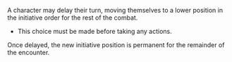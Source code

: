 A character may delay their turn, moving themselves to a lower position in the initiative order for the rest of the combat.

- This choice must be made before taking any actions.
    

Once delayed, the new initiative position is permanent for the remainder of the encounter.